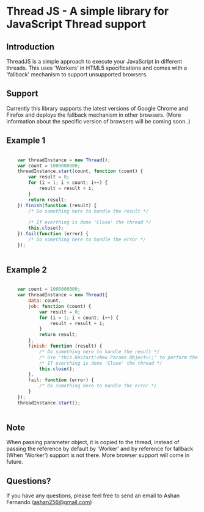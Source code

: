 Thread JS - A simple library for JavaScript Thread support 
==================================================

Introduction
--------------------------------------

ThreadJS is a simple approach to execute your JavaScript in different threads. This uses 'Workers' in HTML5 specifications and comes with a 'fallback' mechanism to support unsupported browsers.


Support
--------------------------------------
Currently this library supports the latest versions of Google Chrome and Firefox and deploys the fallback mechanism in other browsers. (More information about the specific version of browsers will be coming soon..)


Example 1
----------

```javascript

	var threadInstance = new Thread();
	var count = 1000000000;
	threadInstance.start(count, function (count) {
		var result = 0;
		for (i = 1; i < count; i++) {
			result = result + i;
		}
		return result;
	}).finish(function (result) {
		/* Do something here to handle the result */
		
		/* If everthing is done 'Close' the thread */
		this.close();
	}).fail(function (error) {
		/* Do something here to handle the error */
	});
			
```


Example 2
----------

```javascript

	var count = 1000000000;
	var threadInstance = new Thread({
		data: count,
		job: function (count) {
			var result = 0;
			for (i = 1; i < count; i++) {
				result = result + i;
			}
			return result;
		},
		finish: function (result) {
			/* Do something here to handle the result */
			/* Use 'this.ReStart(<New Params Object>);' to perform the execution again without closing the Thread*/
			/* If everthing is done 'Close' the thread */
			this.close();
		},
		fail: function (error) {
			/* Do something here to handle the error */
		}
	});
	threadInstance.start();
	
```

Note
--------------------------------------
When passing parameter object, it is copied to the thread, instead of passing the reference by default by 'Worker' and by reference for fallback (When 'Worker') support is not there.
More browser support will come in future.

Questions?
----------

If you have any questions, please feel free to send an email to Ashan Fernando (ashan256@gmail.com)
